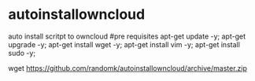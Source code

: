 # autoinstallowncloud
auto install scritpt to owncloud
#pre requisites
apt-get update -y; apt-get upgrade -y; apt-get install wget -y; apt-get install vim -y; apt-get install sudo -y;

wget https://github.com/randomk/autoinstallowncloud/archive/master.zip
